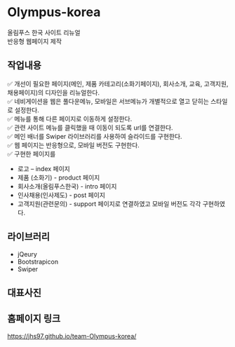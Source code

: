 # Olympus-korea

올림푸스 한국 사이트 리뉴얼 <br>
반응형 웹페이지 제작

## 작업내용

✅ 개선이 필요한 페이지(메인, 제품 카테고리(소화기페이지), 회사소개, 교육, 고객지원, 채용페이지)의 디자인을 리뉴얼한다. <br>
✅ 네비게이션을 웹은 풀다운메뉴, 모바일은 서브메뉴가 개별적으로 열고 닫히는 스타일로 설정한다. <br>
✅ 메뉴를 통해 다른 페이지로 이동하게 설정한다. <br>
✅ 관련 사이트 메뉴를 클릭했을 때 이동이 되도록 url를 연결한다. <br>
✅ 메인 배너를 Swiper 라이브러리를 사용하여 슬라이드를 구현한다. <br>
✅ 웹 페이지는 반응형으로, 모바일 버전도 구현한다. <br>
✅ 구현한 페이지를 <br>
- 로고 – index 페이지 <br>
- 제품 (소화기) - product 페이지 <br>
- 회사소개(올림푸스한국) - intro 페이지 <br>
- 인사채용(인사제도) - post 페이지 <br>
- 고객지원(관련문의) - support 페이지로 연결하였고 모바일 버전도 각각 구현하였다. <br>

## 라이브러리
- jQeury
- Bootstrapicon
- Swiper

## 대표사진

## 홈페이지 링크
https://jhs97.github.io/team-Olympus-korea/
